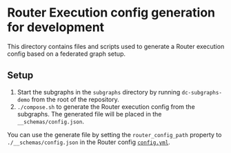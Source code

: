 # Router Execution config generation for development

This directory contains files and scripts used to generate a Router execution config based on a federated graph setup.

## Setup

1. Start the subgraphs in the `subgraphs` directory by running `dc-subgraphs-demo` from the root of the repository.
2. `./compose.sh` to generate the Router execution config from the subgraphs. The generated file will be placed in the `__schemas/config.json`.

You can use the generate file by setting the `router_config_path` property to `./__schemas/config.json` in the Router config [`config.yml`](../config.yml).